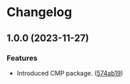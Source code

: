 # Changelog

## 1.0.0 (2023-11-27)


### Features

* Introduced CMP package. ([574ab19](https://github.com/gotamedia/cmp/commit/574ab19e07b1eafb7309b715fa6126f686196306))
